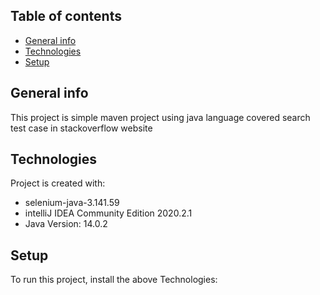 ## Table of contents
* [General info](#general-info)
* [Technologies](#technologies)
* [Setup](#setup)

## General info
This project is simple maven project using java language covered search test case in stackoverflow website
	
## Technologies
Project is created with:
* selenium-java-3.141.59
* intelliJ IDEA Community Edition 2020.2.1
* Java Version: 14.0.2
	
## Setup
To run this project, install the above Technologies:


